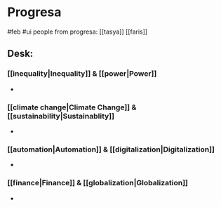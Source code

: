 # Progresa
#feb #ui
people from progresa: [[tasya]] [[faris]]

## Desk:
### [[inequality|Inequality]] & [[power|Power]]
-

### [[climate change|Climate Change]] & [[sustainability|Sustainablity]]
-

### [[automation|Automation]] & [[digitalization|Digitalization]]
-

### [[finance|Finance]] & [[globalization|Globalization]]
-